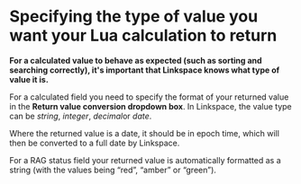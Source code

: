 

# Specifying the type of value you want your Lua calculation to return

**For a calculated value to behave as expected (such as sorting and searching correctly), it's important that Linkspace knows what type of value it is.**

For a calculated field you need to specify the format of your returned value in the **Return value conversion dropdown box**. In Linkspace, the value type can be *string*, *integer*, *decimal*or *date*.&nbsp;

Where the returned value is a date, it should be in epoch time, which will then be converted to a full date by Linkspace.&nbsp;

For a RAG status field your returned value is automatically formatted as a string (with the values being “red”, “amber” or “green”).